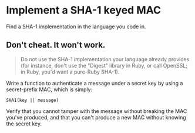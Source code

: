 # Implement a SHA-1 keyed MAC

Find a SHA-1 implementation in the language you code in.

## Don't cheat. It won't work.

> Do not use the SHA-1 implementation your language already provides (for instance, don't use the "Digest" library in
> Ruby, or call OpenSSL; in Ruby, you'd want a pure-Ruby SHA-1).

Write a function to authenticate a message under a secret key by using a secret-prefix MAC, which is simply:

```text
SHA1(key || message)
```

Verify that you cannot tamper with the message without breaking the MAC you've produced, and that you can't produce a
new MAC without knowing the secret key.
